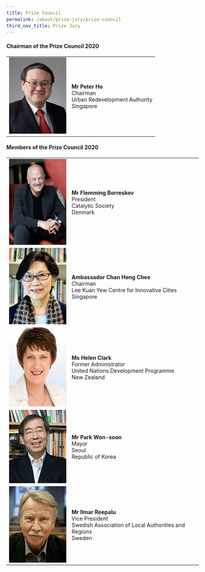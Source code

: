 ```yaml
---
title: Prize Council
permalink: /about/prize-jury/prize-council
third_nav_title: Prize Jury
---
```


#### **Chairman of the Prize Council 2020**

<table style="width: 100%;" border="0" cellpadding="10">
<tbody>
<tr>
<td style="width: 150px;"><img src="/images/jury/peter-ho.jpg" alt="Peter Ho" /></td>
<td><strong>Mr Peter Ho</strong><br />Chairman<br />Urban Redevelopment Authority<br />Singapore</td>
</tr>
</tbody>
</table>

#### **Members of the Prize Council 2020**

<table style="width: 100%;" border="0" cellpadding="10">
<tbody>
<tr>
<td style="width: 150px;"><img src="/images/jury/flemming-borreskov.jpg" alt="Flemming Borreskov" /><br></td>
<td><strong>Mr Flemming Borreskov</strong><br />President<br />Catalytic Society<br />Denmark</td>
</tr>
<tr>
<td><img src="/images/jury/chan-heng-chee.jpg" alt="Chan Heng Chee" /><br></td>
<td><strong>Ambassador Chan Heng Chee</strong><br />Chairman<br />Lee Kuan Yew Centre for Innovative Cities<br />Singapore</td>
</tr>
<tr>
<td><img src="/images/jury/helen-clark.jpg" alt="Helen Clark" /><br></td>
<td><strong>Ms Helen Clark</strong><br />Former Administrator<br />United Nations Development Programme<br />New Zealand</td>
</tr>
<tr>
<td><img src="/images/jury/park-won-soon.png" alt="Park Won-soon" /><br></td>
<td><strong>Mr Park Won-soon</strong><br />Mayor<br />Seoul<br />Republic of Korea</td>
</tr>
<tr>
<td><img src="/images/jury/ilmar-reepalu.jpg" alt="Ilmar Reepalu" /><br></td>
<td><strong>Mr Ilmar Reepalu</strong><br />Vice President<br />Swedish Association of Local Authorities and Regions<br />Sweden</td>
</tr> 
</tbody>
</table>
